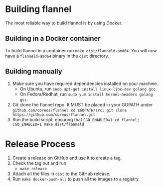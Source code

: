 # Building flannel

The most reliable way to build flannel is by using Docker.

## Building in a Docker container

To build flannel in a container run `make dist/flanneld-amd64`.
You will now have a `flanneld-amd64` binary in the `dist` directory.

## Building manually

1. Make sure you have required dependencies installed on your machine.
    * On Ubuntu, run `sudo apt-get install linux-libc-dev golang gcc`.
    * On Fedora/Redhat, run `sudo yum install kernel-headers golang gcc`.
2. Git clone the flannel repo. It MUST be placed in your GOPATH under `github.com/coreos/flannel`: `cd $GOPATH/src; git clone https://github.com/coreos/flannel.git`
3. Run the build script, ensuring that `CGO_ENABLED=1`: `cd flannel; CGO_ENABLED=1 make dist/flanneld`

# Release Process

1. Create a release on GitHub and use it to create a tag.
2. Check the tag out and run
    * `make release`
3. Attach all the files in `dist` to the GitHub release.
4. Run `make docker-push-all` to push all the images to a registry.
